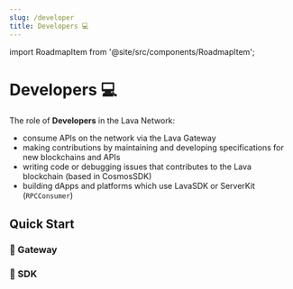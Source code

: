 ```yaml
---
slug: /developer
title: Developers 💻
---
```


import RoadmapItem from '@site/src/components/RoadmapItem';

# Developers 💻

The role of **Developers** in the Lava Network: 
- consume APIs on the network via the Lava Gateway
- making contributions by maintaining and developing specifications for new blockchains and APIs
- writing code or debugging issues that contributes to the Lava blockchain (based in CosmosSDK)
- building dApps and platforms which use LavaSDK or ServerKit (`RPCConsumer`)


## Quick Start


### 🌋 Gateway

[<RoadmapItem icon="⚡" title="Get Started Right Away!" description="create an account"/>](https://gateway.lavanet.xyz/)

[<RoadmapItem icon="🎥📜" title="Check out our Getting Started Guide" description="watch helpful video / read resources"/>](/gateway-getting-started)

### 🌋 SDK 


[<RoadmapItem icon="🎥📜" title="Check out our Getting Started Guide" description="get a step-by-step walk-thru"/>](/sdk-getting-started)

[<RoadmapItem icon="⚡🔌" title="Learn about our Integrations" description="Learn about our SDK integrations for viem, cosmjs, Ethersjs, etc."/>](/sdk-integrations)
